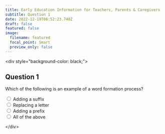 ```yaml
---
title: Early Education Information for Teachers, Parents & Caregivers
subtitle: Question 1
date: 2022-12-19T06:52:23.748Z
draft: false
featured: false
image:
  filename: featured
  focal_point: Smart
  preview_only: false
---
```

<﻿div style="background-color: black;">
<h2>Question 1</h2>
Which of the following is an example of a word formation process?
<p>
<input type="radio" name="q1" onclick="myFunction(this.value)" value="A"> Adding a suffix<br>
<input type="radio" name="q1" onclick="myFunction(this.value)" value="B"> Replacing a letter<br>
<input type="radio" name="q1" onclick="myFunction(this.value)" value="C"> Adding a prefix<br>
<input type="radio" name="q1" onclick="myFunction(this.value)" value="D"> All of the above
</p>
<﻿/div>